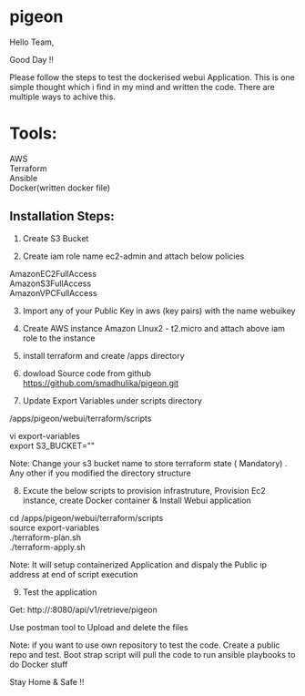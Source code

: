 # pigeon

Hello Team,

Good Day !!

Please follow the steps to test the dockerised webui Application.
This is one simple thought which i find in my mind and written the code. There are multiple ways to achive this.


Tools:
=====
AWS \
Terraform \
Ansible \
Docker(written docker file)


Installation Steps:
-------------------

1) Create S3 Bucket

2) Create iam role name ec2-admin and attach below policies

 AmazonEC2FullAccess \
 AmazonS3FullAccess \
 AmazonVPCFullAccess 

3) Import any of your Public Key in aws (key pairs) with the name webuikey

4) Create AWS instance Amazon LInux2 - t2.micro and attach above iam role to the instance

5) install terraform and create /apps directory

6) dowload Source code from github 
https://github.com/smadhulika/pigeon.git

7)  Update Export Variables under scripts directory

/apps/pigeon/webui/terraform/scripts 

vi export-variables \
export S3_BUCKET="<s3bucketname>"   

Note: Change your s3 bucket name to store terraform state ( Mandatory) . Any other if you modified the directory structure 


8) Excute the below scripts to provision infrastruture, Provision Ec2 instance, create Docker container & Install Webui application

cd /apps/pigeon/webui/terraform/scripts \
source export-variables \
./terraform-plan.sh \
./terraform-apply.sh 

Note: It will setup containerized Application and dispaly the Public ip address at end of script execution


9) Test the application

Get:
http://<public IP >:8080/api/v1/retrieve/pigeon

Use postman tool to Upload and delete the files



Note: if you want to use own repository to test the code. Create a public repo and test. Boot strap script will pull the code to run ansible playbooks to do Docker stuff



Stay Home & Safe !!
